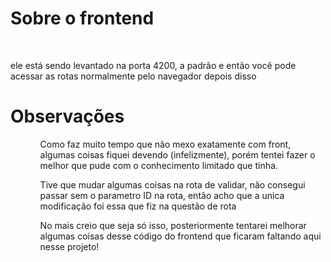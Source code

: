 <h1>Sobre o frontend</h1>
<br/>

<p>ele está sendo levantado na porta 4200, a padrão e então você pode acessar as rotas normalmente pelo navegador depois disso</p>

<h1>Observações</h1>

<ol>
  <ul>Como faz muito tempo que não mexo exatamente com front, algumas coisas fiquei devendo (infelizmente), porém tentei fazer o melhor que pude com o conhecimento limitado que tinha.</ul>
  <ul>Tive que mudar algumas coisas na rota de validar, não consegui passar sem o parametro ID na rota, então acho que a unica modificação foi essa que fiz na questão de rota</ul>
  <ul>No mais creio que seja só isso, posteriormente tentarei melhorar algumas coisas desse código do frontend que ficaram faltando aqui nesse projeto!</ul>
</ol>
